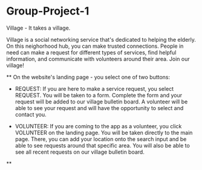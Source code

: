 # Group-Project-1

Village -
It takes a village.

Village is a social networking service that's dedicated to helping the elderly. On this neighorhood hub, you can make trusted connections. People in need can make a request for different types of services, find helpful information, and communicate with volunteers around their area. Join our village!


**
On the website's landing page - you select one of two buttons:
- REQUEST: If you are here to make a service request, you select REQUEST. You will be taken to a form. Complete the form and your request will be added to our village bulletin board. A volunteer will be able to see your request and will have the opportunity to select and contact you.

- VOLUNTEER: If you are coming to the app as a volunteer, you click VOLUNTEER on the landing page. You will be taken directly to the main page. There, you can add your location onto the search input and be able to see requests around that specific area. You will also be able to see all recent requests on our village bulletin board.

**

